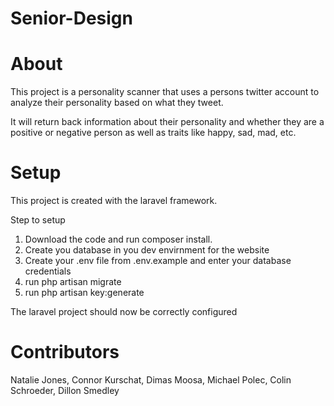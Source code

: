 # Senior-Design
 
# About
 
This project is a personality scanner that uses a persons twitter account to analyze their personality based on what they tweet.
 
It will return back information about their personality and whether they are a positive or negative person as well as traits like happy, sad, mad, etc. 
 
# Setup
 
This project is created with the laravel framework. 

Step to setup
1. Download the code and run composer install. 
2. Create you database in you dev envirnment for the website
3. Create your .env file from .env.example and enter your database credentials
4. run php artisan migrate
5. run php artisan key:generate

The laravel project should now be correctly configured
 
# Contributors
 
Natalie Jones,
Connor Kurschat,
Dimas Moosa,
Michael Polec,
Colin Schroeder,
Dillon Smedley
